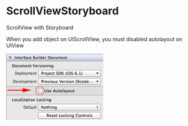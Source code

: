 ScrollViewStoryboard
====================

ScrollView with Storyboard

When you add object on UIScrollView, you must disabled autolayout on UIView 

![Image](assets/unchekautolayout.png)
